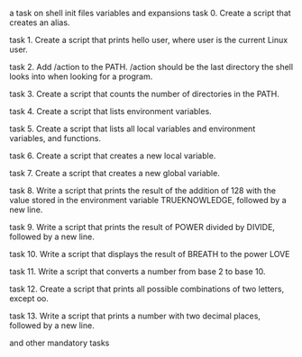 a task on shell init files variables and expansions
task 0. Create a script that creates an alias.

task 1. Create a script that prints hello user, where user is the current Linux user.

task 2. Add /action to the PATH. /action should be the last directory the shell looks into when looking for a program.

task 3. Create a script that counts the number of directories in 
the PATH.

task 4. Create a script that lists environment variables.        

task 5. Create a script that lists all local variables and environment variables, and functions.

task 6. Create a script that creates a new local variable.       

task 7. Create a script that creates a new global variable.      

task 8. Write a script that prints the result of the addition of 
128 with the value stored in the environment variable TRUEKNOWLEDGE, followed by a new line.

task 9. Write a script that prints the result of POWER divided by DIVIDE, followed by a new line.

task 10. Write a script that displays the result of BREATH to the power LOVE

task 11. Write a script that converts a number from base 2 to base 10.

task 12. Create a script that prints all possible combinations of two letters, except oo.

task 13. Write a script that prints a number with two decimal places, followed by a new line.


and other mandatory tasks
